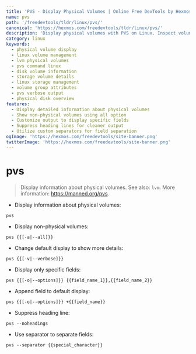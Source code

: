 ```yaml
---
title: 'PVS - Display Physical Volumes | Online Free DevTools by Hexmos'
name: pvs
path: '/freedevtools/tldr/linux/pvs/'
canonical: 'https://hexmos.com/freedevtools/tldr/linux/pvs/'
description: 'Display physical volumes with PVS on Linux. Inspect volume group attributes and manage storage efficiently. Free online tool, no registration required.'
category: linux
keywords:
  - physical volume display
  - linux volume management
  - lvm physical volumes
  - pvs command linux
  - disk volume information
  - storage volume details
  - linux storage management
  - volume group attributes
  - pvs verbose output
  - physical disk overview
features:
  - Display detailed information about physical volumes
  - Show non-physical volumes using all option
  - Customize output to display specific fields
  - Suppress heading lines for cleaner output
  - Utilize custom separators for field separation
ogImage: 'https://hexmos.com/freedevtools/site-banner.png'
twitterImage: 'https://hexmos.com/freedevtools/site-banner.png'
---
```


# pvs

> Display information about physical volumes.
> See also: `lvm`.
> More information: <https://manned.org/pvs>.

- Display information about physical volumes:

`pvs`

- Display non-physical volumes:

`pvs {{[-a|--all]}}`

- Change default display to show more details:

`pvs {{[-v|--verbose]}}`

- Display only specific fields:

`pvs {{[-o|--options]}} {{field_name_1}},{{field_name_2}}`

- Append field to default display:

`pvs {{[-o|--options]}} +{{field_name}}`

- Suppress heading line:

`pvs --noheadings`

- Use separator to separate fields:

`pvs --separator {{special_character}}`
